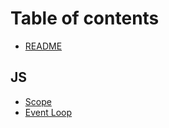# Table of contents

* [README](README.md)

## JS

* [Scope](js/scope.md)
* [Event Loop](js/event-loop.md)

